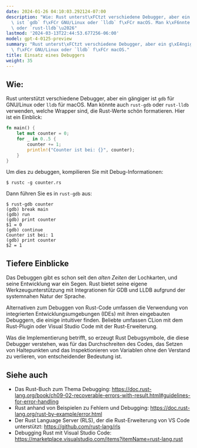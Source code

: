 ```yaml
---
date: 2024-01-26 04:10:03.292124-07:00
description: "Wie: Rust unterst\xFCtzt verschiedene Debugger, aber ein g\xE4ngiger\
  \ ist `gdb` f\xFCr GNU/Linux oder `lldb` f\xFCr macOS. Man k\xF6nnte auch `rust-gdb`\
  \ oder `rust-lldb`\u2026"
lastmod: '2024-03-13T22:44:53.677256-06:00'
model: gpt-4-0125-preview
summary: "Rust unterst\xFCtzt verschiedene Debugger, aber ein g\xE4ngiger ist `gdb`\
  \ f\xFCr GNU/Linux oder `lldb` f\xFCr macOS."
title: Einsatz eines Debuggers
weight: 35
---
```


## Wie:
Rust unterstützt verschiedene Debugger, aber ein gängiger ist `gdb` für GNU/Linux oder `lldb` für macOS. Man könnte auch `rust-gdb` oder `rust-lldb` verwenden, welche Wrapper sind, die Rust-Werte schön formatieren. Hier ist ein Einblick:

```Rust
fn main() {
    let mut counter = 0;
    for _ in 0..5 {
        counter += 1;
        println!("Counter ist bei: {}", counter);
    }
}
```

Um dies zu debuggen, kompilieren Sie mit Debug-Informationen:

```shell
$ rustc -g counter.rs
```

Dann führen Sie es in `rust-gdb` aus:

```shell
$ rust-gdb counter
(gdb) break main
(gdb) run
(gdb) print counter
$1 = 0
(gdb) continue
Counter ist bei: 1
(gdb) print counter
$2 = 1
```

## Tiefere Einblicke
Das Debuggen gibt es schon seit den *alten Zeiten* der Lochkarten, und seine Entwicklung war ein Segen. Rust bietet seine eigene Werkzeugunterstützung mit Integrationen für GDB und LLDB aufgrund der systemnahen Natur der Sprache.

Alternativen zum Debuggen von Rust-Code umfassen die Verwendung von integrierten Entwicklungsumgebungen (IDEs) mit ihren eingebauten Debuggern, die einige intuitiver finden. Beliebte umfassen CLion mit dem Rust-Plugin oder Visual Studio Code mit der Rust-Erweiterung.

Was die Implementierung betrifft, so erzeugt Rust Debugsymbole, die diese Debugger verstehen, was für das Durchschreiten des Codes, das Setzen von Haltepunkten und das Inspektionieren von Variablen ohne den Verstand zu verlieren, von entscheidender Bedeutung ist.

## Siehe auch
- Das Rust-Buch zum Thema Debugging: https://doc.rust-lang.org/book/ch09-02-recoverable-errors-with-result.html#guidelines-for-error-handling
- Rust anhand von Beispielen zu Fehlern und Debugging: https://doc.rust-lang.org/rust-by-example/error.html
- Der Rust Language Server (RLS), der die Rust-Erweiterung von VS Code unterstützt: https://github.com/rust-lang/rls
- Debugging Rust mit Visual Studio Code: https://marketplace.visualstudio.com/items?itemName=rust-lang.rust
